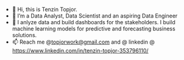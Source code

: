 - 👋 Hi, this is Tenzin Topjor. 
- 👀 I’m a Data Analyst, Data Scientist and an aspiring Data Engineer
- 🌱 I anlyze data and build dashboards for the stakeholders. I build machine learning models for predictive and forecasting business solutions.
- 📫 Reach me @topjorwork@gmail.com and @ linkedin @ https://www.linkedin.com/in/tenzin-topjor-353796110/

<!---
topsanjor/topsanjor is a ✨ special ✨ repository because its `README.md` (this file) appears on your GitHub profile.
You can click the Preview link to take a look at your changes.
--->
